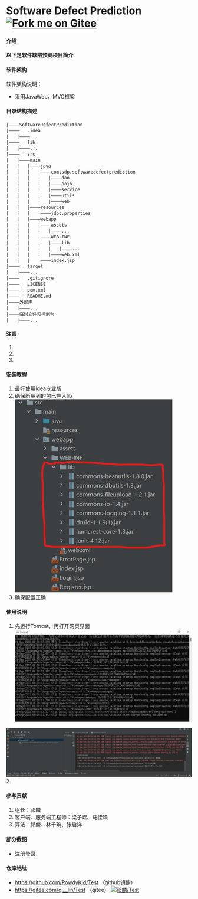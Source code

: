 # Software Defect Prediction        [![Fork me on Gitee](https://gitee.com/qi__lin/Test/widgets/widget_3.svg)](https://gitee.com/qi__lin/Test)

#### 介绍
**以下是软件缺陷预测项目简介**


#### 软件架构
软件架构说明：
- 采用JavaWeb，MVC框架


#### 目录结构描述
````
|————SoftwareDefectPrediction
|————   .idea
|   |————...
|————   lib
|   |————...
|————   src
|   |————main
|   |   |————java
|   |   |   |————com.sdp.softwaredefectprediction
|   |   |   |   |————dao
|   |   |   |   |————pojo
|   |   |   |   |————service
|   |   |   |   |————utils
|   |   |   |   |————web
|   |   |————resources
|   |   |   |————jdbc.properties
|   |   |————webapp
|   |   |   |————assets
|   |   |   |   |————...
|   |   |   |————WEB-INF
|   |   |   |   |————lib
|   |   |   |   |   |————...
|   |   |   |   |————web.xml
|   |   |   |————index.jsp
|————   target
|   |————...
|————   .gitignore
|————   LICENSE
|————   pom.xml
|————   README.md
|————外部库
|   |————...
|————临时文件和控制台
|   |————...

````



#### 注意
1. 
2. 
3. 


#### 安装教程

1. 最好使用idea专业版
2. 确保所用到的包已导入lib
![img.png](src/main/webapp/assets/imgs/img.png)
3. 确保配置正确


#### 使用说明

1. 先运行Tomcat，再打开网页界面
![img_1.png](src/main/webapp/assets/imgs/img_1.png)  

![img_2.png](src/main/webapp/assets/imgs/img_2.png)
2.  

#### 参与贡献

1.  组长：祁麟
2.  客户端、服务端工程师：梁子煜、马佳颖
3.  算法：祁麟、林千琬、张启洋

#### 部分截图
- 注册登录

#### 仓库地址
- https://github.com/RowdyKid/Test （github镜像）
- https://gitee.com/qi__lin/Test   （gitee）
  [![祁麟/Test](https://gitee.com/qi__lin/Test/widgets/widget_card.svg?colors=393222,ebdfc1,fffae5,d8ca9f,393222,a28b40)](https://gitee.com/qi__lin/Test)
